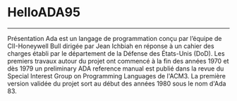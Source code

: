 # HelloADA95
---
Présentation
Ada est un langage de programmation conçu par l’équipe de CII-Honeywell Bull dirigée par Jean Ichbiah en réponse à un cahier des charges établi par le département de la Défense des États-Unis (DoD). Les premiers travaux autour du projet ont commencé à la fin des années 1970 et dès 1979 un preliminary ADA reference manual est publié dans la revue du Special Interest Group on Programming Languages de l'ACM3. La première version validée du projet sort au début des années 1980 sous le nom d'Ada 83.
